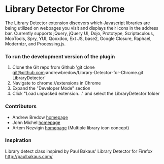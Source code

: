 Library Detector For Chrome
===========================

The Library Detector extension discovers which Javascript libraries are being 
utilized on webpages you visit and displays their icons in the address bar. Currently 
supports jQuery, jQuery UI, Dojo, Prototype, Scriptaculous, MooTools, Spry, YUI, 
Qooxdoo, Ext JS, base2, Google Closure, Raphael, Modernizr, and Processing.js.

### To run the development version of the plugin
1. Clone the Git repo from Github 'git clone git@github.com:andrewbredow/Library-Detector-for-Chrome.git LibraryDetector'
2. Navigate to chrome://extensions in Chrome
3. Expand the "Developer Mode" section
4. Click "Load unpacked extension..." and select the LibraryDetector folder

### Contributors
- Andrew Bredow [homepage](http://andrewbredow.com)
- John Michel [homepage](http://www.cowbird.org)
- Artem Nezvigin [homepage](http://artnez.com) (Multiple library icon concept)

### Inspiration
Library detect class inspired by Paul Bakaus' Library Detector for Firefox
http://paulbakaus.com/